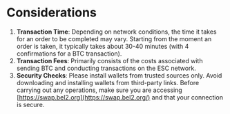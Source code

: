 # Considerations

1. **Transaction Time**: Depending on network conditions, the time it takes for an order to be completed may vary. Starting from the moment an order is taken, it typically takes about 30-40 minutes (with 4 confirmations for a BTC transaction).
2. **Transaction Fees**: Primarily consists of the costs associated with sending BTC and conducting transactions on the ESC network.
3. **Security Checks**: Please install wallets from trusted sources only. Avoid downloading and installing wallets from third-party links. Before carrying out any operations, make sure you are accessing [https://swap.bel2.org](https://swap.bel2.org/) and that your connection is secure.
